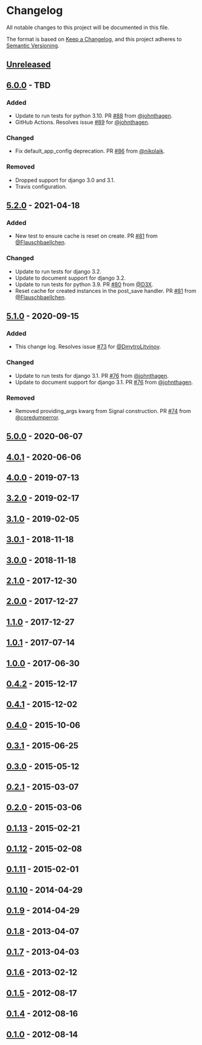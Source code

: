 # Changelog
All notable changes to this project will be documented in this file.

The format is based on [Keep a Changelog](https://keepachangelog.com/en/1.0.0/),
and this project adheres to [Semantic Versioning](https://semver.org/spec/v2.0.0.html).

## [Unreleased]
## [6.0.0] - TBD
### Added
- Update to run tests for python 3.10. PR [#88] from [@johnthagen](https://github.com/johnthagen).
- GitHub Actions. Resolves issue [#89] for [@johnthagen](https://github.com/johnthagen).

### Changed
- Fix default_app_config deprecation. PR [#86] from [@nikolaik](https://github.com/nikolaik).

### Removed
- Dropped support for django 3.0 and 3.1.
- Travis configuration.

## [5.2.0] - 2021-04-18
### Added
- New test to ensure cache is reset on create. PR [#81] from [@Flauschbaellchen](https://github.com/Flauschbaellchen).

### Changed
- Update to run tests for django 3.2.
- Update to document support for django 3.2.
- Update to run tests for python 3.9. PR [#80] from [@D3X](https://github.com/D3X).
- Reset cache for created instances in the post_save handler. PR [#81] from [@Flauschbaellchen](https://github.com/Flauschbaellchen).

## [5.1.0] - 2020-09-15
### Added
- This change log. Resolves issue [#73] for [@DmytroLitvinov](https://github.com/DmytroLitvinov).

### Changed
- Update to run tests for django 3.1. PR [#76] from [@johnthagen](https://github.com/johnthagen).
- Update to document support for django 3.1. PR [#76] from [@johnthagen](https://github.com/johnthagen).

### Removed
- Removed providing_args kwarg from Signal construction. PR [#74] from [@coredumperror](https://github.com/coredumperror).

## [5.0.0] - 2020-06-07
## [4.0.1] - 2020-06-06
## [4.0.0] - 2019-07-13
## [3.2.0] - 2019-02-17
## [3.1.0] - 2019-02-05
## [3.0.1] - 2018-11-18
## [3.0.0] - 2018-11-18
## [2.1.0] - 2017-12-30
## [2.0.0] - 2017-12-27
## [1.1.0] - 2017-12-27
## [1.0.1] - 2017-07-14
## [1.0.0] - 2017-06-30
## [0.4.2] - 2015-12-17
## [0.4.1] - 2015-12-02
## [0.4.0] - 2015-10-06
## [0.3.1] - 2015-06-25
## [0.3.0] - 2015-05-12
## [0.2.1] - 2015-03-07
## [0.2.0] - 2015-03-06
## [0.1.13] - 2015-02-21
## [0.1.12] - 2015-02-08
## [0.1.11] - 2015-02-01
## [0.1.10] - 2014-04-29
## [0.1.9] - 2014-04-29
## [0.1.8] - 2013-04-07
## [0.1.7] - 2013-04-03
## [0.1.6] - 2013-02-12
## [0.1.5] - 2012-08-17
## [0.1.4] - 2012-08-16
## [0.1.0] - 2012-08-14

[Unreleased]: https://github.com/un1t/django-cleanup/compare/6.0.0...HEAD
[6.0.0]: https://github.com/un1t/django-cleanup/compare/5.2.0...6.0.0
[5.2.0]: https://github.com/un1t/django-cleanup/compare/5.1.0...5.2.0
[5.1.0]: https://github.com/un1t/django-cleanup/compare/5.0.0...5.1.0
[5.0.0]: https://github.com/un1t/django-cleanup/compare/4.0.1...5.0.0
[4.0.1]: https://github.com/un1t/django-cleanup/compare/4.0.0...4.0.1
[4.0.0]: https://github.com/un1t/django-cleanup/compare/3.2.0...4.0.0
[3.2.0]: https://github.com/un1t/django-cleanup/compare/3.1.0...3.2.0
[3.1.0]: https://github.com/un1t/django-cleanup/compare/3.0.1...3.1.0
[3.0.1]: https://github.com/un1t/django-cleanup/compare/3.0.0...3.0.1
[3.0.0]: https://github.com/un1t/django-cleanup/compare/2.1.0...3.0.0
[2.1.0]: https://github.com/un1t/django-cleanup/compare/2.0.0...2.1.0
[2.0.0]: https://github.com/un1t/django-cleanup/compare/1.1.0...2.0.0
[1.1.0]: https://github.com/un1t/django-cleanup/compare/1.0.1...1.1.0
[1.0.1]: https://github.com/un1t/django-cleanup/compare/1.0.0...1.0.1
[1.0.0]: https://github.com/un1t/django-cleanup/compare/0.4.2...1.0.0
[0.4.2]: https://github.com/un1t/django-cleanup/compare/0.4.1...0.4.2
[0.4.1]: https://github.com/un1t/django-cleanup/compare/0.4.0...0.4.1
[0.4.0]: https://github.com/un1t/django-cleanup/compare/0.3.1...0.4.0
[0.3.1]: https://github.com/un1t/django-cleanup/compare/0.3.0...0.3.1
[0.3.0]: https://github.com/un1t/django-cleanup/compare/0.2.1...0.3.0
[0.2.1]: https://github.com/un1t/django-cleanup/compare/0.2.0...0.2.1
[0.2.0]: https://github.com/un1t/django-cleanup/compare/0.1.13...0.2.0
[0.1.13]: https://github.com/un1t/django-cleanup/compare/0.1.12...0.1.13
[0.1.12]: https://github.com/un1t/django-cleanup/compare/0.1.11...0.1.12
[0.1.11]: https://github.com/un1t/django-cleanup/compare/0.1.10...0.1.11
[0.1.10]: https://github.com/un1t/django-cleanup/compare/0.1.9...0.1.10
[0.1.9]: https://github.com/un1t/django-cleanup/compare/0.1.8...0.1.9
[0.1.8]: https://github.com/un1t/django-cleanup/compare/0.1.7...0.1.8
[0.1.7]: https://github.com/un1t/django-cleanup/compare/0.1.6...0.1.7
[0.1.6]: https://github.com/un1t/django-cleanup/compare/0.1.5...0.1.6
[0.1.5]: https://github.com/un1t/django-cleanup/compare/0.1.4...0.1.5
[0.1.4]: https://github.com/un1t/django-cleanup/compare/0.1.0...0.1.4
[0.1.0]: https://github.com/un1t/django-cleanup/releases/tag/0.1.0

[#89]: https://github.com/un1t/django-cleanup/issues/89
[#88]: https://github.com/un1t/django-cleanup/pull/88
[#86]: https://github.com/un1t/django-cleanup/pull/86
[#81]: https://github.com/un1t/django-cleanup/pull/81
[#80]: https://github.com/un1t/django-cleanup/pull/80
[#76]: https://github.com/un1t/django-cleanup/pull/76
[#74]: https://github.com/un1t/django-cleanup/pull/74
[#73]: https://github.com/un1t/django-cleanup/issues/73
